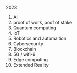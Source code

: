 ---
---

2023

1. AI
2. proof of work, poof of stake 
3. Quantum computing
4. IoT
5. Robotics and automaition 
6. Cybersecurity
7. Blockchain
8. 5G / wifi-6
9. Edge computing 
10. Extended Reality